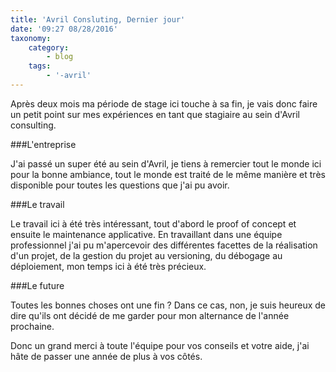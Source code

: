 ```yaml
---
title: 'Avril Consluting, Dernier jour'
date: '09:27 08/28/2016'
taxonomy:
    category:
        - blog
    tags:
        - '-avril'
---
```


Après deux mois ma période de stage ici touche à sa fin, je vais donc faire un petit point sur mes expériences en tant que stagiaire au sein d'Avril consulting. 
 
###L'entreprise 
 
J'ai passé un super été au sein d'Avril, je tiens à remercier tout le monde ici pour la bonne ambiance, tout le monde est traité de le même manière et très disponible pour toutes les questions que j'ai pu avoir. 
 
###Le travail 
 
Le travail ici à été très intéressant, tout d'abord le proof of concept et ensuite le maintenance applicative. 
En travaillant dans une équipe professionnel j'ai pu m'apercevoir des différentes facettes de la réalisation d'un projet, de la gestion du projet au versioning, du débogage au déploiement, mon temps ici à été très précieux. 
 
###Le future 
 
Toutes les bonnes choses ont une fin ? Dans ce cas, non, je suis heureux de dire qu'ils ont décidé de me garder pour mon alternance de l'année prochaine. 
 
Donc un grand merci à toute l'équipe pour vos conseils et votre aide, j'ai hâte de passer une année de plus à vos côtés. 
